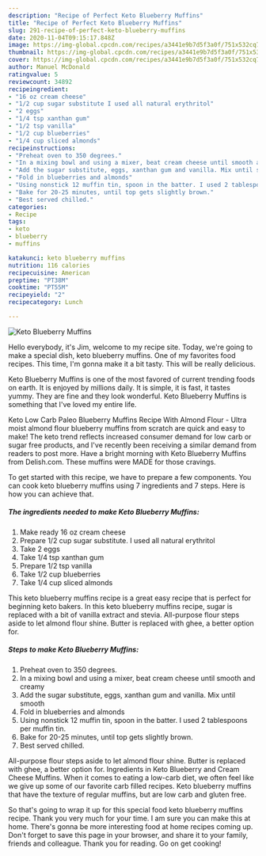 ```yaml
---
description: "Recipe of Perfect Keto Blueberry Muffins"
title: "Recipe of Perfect Keto Blueberry Muffins"
slug: 291-recipe-of-perfect-keto-blueberry-muffins
date: 2020-11-04T09:15:17.848Z
image: https://img-global.cpcdn.com/recipes/a3441e9b7d5f3a0f/751x532cq70/keto-blueberry-muffins-recipe-main-photo.jpg
thumbnail: https://img-global.cpcdn.com/recipes/a3441e9b7d5f3a0f/751x532cq70/keto-blueberry-muffins-recipe-main-photo.jpg
cover: https://img-global.cpcdn.com/recipes/a3441e9b7d5f3a0f/751x532cq70/keto-blueberry-muffins-recipe-main-photo.jpg
author: Manuel McDonald
ratingvalue: 5
reviewcount: 34892
recipeingredient:
- "16 oz cream cheese"
- "1/2 cup sugar substitute I used all natural erythritol"
- "2 eggs"
- "1/4 tsp xanthan gum"
- "1/2 tsp vanilla"
- "1/2 cup blueberries"
- "1/4 cup sliced almonds"
recipeinstructions:
- "Preheat oven to 350 degrees."
- "In a mixing bowl and using a mixer, beat cream cheese until smooth and creamy"
- "Add the sugar substitute, eggs, xanthan gum and vanilla. Mix until smooth"
- "Fold in blueberries and almonds"
- "Using nonstick 12 muffin tin, spoon in the batter. I used 2 tablespoons per muffin tin."
- "Bake for 20-25 minutes, until top gets slightly brown."
- "Best served chilled."
categories:
- Recipe
tags:
- keto
- blueberry
- muffins

katakunci: keto blueberry muffins 
nutrition: 116 calories
recipecuisine: American
preptime: "PT38M"
cooktime: "PT55M"
recipeyield: "2"
recipecategory: Lunch

---
```



![Keto Blueberry Muffins](https://img-global.cpcdn.com/recipes/a3441e9b7d5f3a0f/751x532cq70/keto-blueberry-muffins-recipe-main-photo.jpg)

Hello everybody, it's Jim, welcome to my recipe site. Today, we're going to make a special dish, keto blueberry muffins. One of my favorites food recipes. This time, I'm gonna make it a bit tasty. This will be really delicious.

Keto Blueberry Muffins is one of the most favored of current trending foods on earth. It is enjoyed by millions daily. It is simple, it is fast, it tastes yummy. They are fine and they look wonderful. Keto Blueberry Muffins is something that I've loved my entire life.

Keto Low Carb Paleo Blueberry Muffins Recipe With Almond Flour - Ultra moist almond flour blueberry muffins from scratch are quick and easy to make! The keto trend reflects increased consumer demand for low carb or sugar free products, and I&#39;ve recently been receiving a similar demand from readers to post more. Have a bright morning with Keto Blueberry Muffins from Delish.com. These muffins were MADE for those cravings.


To get started with this recipe, we have to prepare a few components. You can cook keto blueberry muffins using 7 ingredients and 7 steps. Here is how you can achieve that.

<!--inarticleads1-->

##### The ingredients needed to make Keto Blueberry Muffins:

1. Make ready 16 oz cream cheese
1. Prepare 1/2 cup sugar substitute. I used all natural erythritol
1. Take 2 eggs
1. Take 1/4 tsp xanthan gum
1. Prepare 1/2 tsp vanilla
1. Take 1/2 cup blueberries
1. Take 1/4 cup sliced almonds


This keto blueberry muffins recipe is a great easy recipe that is perfect for beginning keto bakers. In this keto blueberry muffins recipe, sugar is replaced with a bit of vanilla extract and stevia. All-purpose flour steps aside to let almond flour shine. Butter is replaced with ghee, a better option for. 

<!--inarticleads2-->

##### Steps to make Keto Blueberry Muffins:

1. Preheat oven to 350 degrees.
1. In a mixing bowl and using a mixer, beat cream cheese until smooth and creamy
1. Add the sugar substitute, eggs, xanthan gum and vanilla. Mix until smooth
1. Fold in blueberries and almonds
1. Using nonstick 12 muffin tin, spoon in the batter. I used 2 tablespoons per muffin tin.
1. Bake for 20-25 minutes, until top gets slightly brown.
1. Best served chilled.


All-purpose flour steps aside to let almond flour shine. Butter is replaced with ghee, a better option for. Ingredients in Keto Blueberry and Cream Cheese Muffins. When it comes to eating a low-carb diet, we often feel like we give up some of our favorite carb filled recipes. Keto blueberry muffins that have the texture of regular muffins, but are low carb and gluten free. 

So that's going to wrap it up for this special food keto blueberry muffins recipe. Thank you very much for your time. I am sure you can make this at home. There's gonna be more interesting food at home recipes coming up. Don't forget to save this page in your browser, and share it to your family, friends and colleague. Thank you for reading. Go on get cooking!
